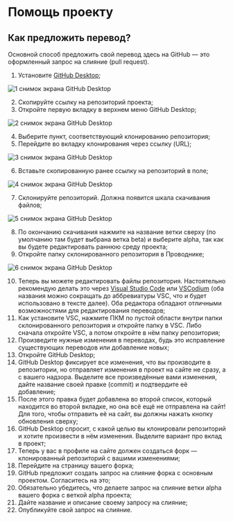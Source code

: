 # Помощь проекту

## Как предложить перевод?

Основной способ предложить свой перевод здесь на GitHub — это оформленный запрос на слияние (pull request).

1. Установите [GitHub Desktop](https://github.com/apps/desktop);

<img title="1 снимок экрана GitHub Desktop" src="https://github.com/RushanM/Minecraft-Mods-Russian-Translation/blob/alpha/%D0%90%D1%81%D1%81%D0%B5%D1%82%D1%8B/contributing_m1_s1.png?raw=true">

2. Скопируйте ссылку на репозиторий проекта;
3. Откройте первую вкладку в верхнем меню GitHub Desktop;

<img title="2 снимок экрана GitHub Desktop" src="https://github.com/RushanM/Minecraft-Mods-Russian-Translation/blob/alpha/%D0%90%D1%81%D1%81%D0%B5%D1%82%D1%8B/contributing_m1_s2.png?raw=true">

4. Выберите пункт, соответствующий клонированию репозитория;
5. Перейдите во вкладку клонирования через ссылку (URL);

<img title="3 снимок экрана GitHub Desktop" src="https://github.com/RushanM/Minecraft-Mods-Russian-Translation/blob/alpha/%D0%90%D1%81%D1%81%D0%B5%D1%82%D1%8B/contributing_m1_s3.png?raw=true">

6. Вставьте скопированную ранее ссылку на репозиторий в поле;

<img title="4 снимок экрана GitHub Desktop" src="https://github.com/RushanM/Minecraft-Mods-Russian-Translation/blob/alpha/%D0%90%D1%81%D1%81%D0%B5%D1%82%D1%8B/contributing_m1_s4.png?raw=true">

7. Склонируйте репозиторий. Должна появится шкала скачивания файлов;

<img title="5 снимок экрана GitHub Desktop" src="https://github.com/RushanM/Minecraft-Mods-Russian-Translation/blob/alpha/%D0%90%D1%81%D1%81%D0%B5%D1%82%D1%8B/contributing_m1_s5.png?raw=true">

8. По окончанию скачивания нажмите на название ветки сверху (по умолчанию там будет выбрана ветка beta) и выберите alpha, так как вы будете редактировать раннюю среду проекта;
9.  Откройте папку склонированного репозитория в Проводнике;

<img title="6 снимок экрана GitHub Desktop" src="https://github.com/RushanM/Minecraft-Mods-Russian-Translation/blob/alpha/%D0%90%D1%81%D1%81%D0%B5%D1%82%D1%8B/contributing_m1_s6.png?raw=true">

10. Теперь вы можете редактировать файлы репозитория. Настоятельно рекомендую делать это через [Visual Studio Code](https://github.com/microsoft/vscode) или [VSCodium](https://github.com/VSCodium/vscodium) (оба названия можно сокращать до аббревиатуры VSC, что и будет использовано в тексте далее). Оба редактора обладают отличными возможностями для редактирования переводов;
11. Как установите VSC, нажмите ПКМ по пустой области внутри папки склонированного репозитория и откройте папку в VSC. Либо сначала откройте VSC, а потом откройте в нём папку репозитория;
12. Произведите нужные изменения в переводах, будь это исправление существующих переводов или добавление новых;
13. Откройте GitHub Desktop;
14. GitHub Desktop фиксирует все изменения, что вы производите в репозитории, но отправляет изменения в проект на сайте не сразу, а с вашего надзора. Выделите все произведённые вами изменения, дайте название своей правке (commit) и подтвердите её добавление;
15. После этого правка будет добавлена во второй список, который находится во второй вкладке, но она всё ещё не отправлена на сайт! Для того, чтобы отправить её на сайт, вы должны нажать кнопку обновления сверху;
16. GitHub Desktop спросит, с какой целью вы клонировали репозиторий и хотите произвести в нём изменения. Выделите вариант про вклад в проект;
17.  Теперь у вас в профиле на сайте должен создаться форк — клонированный репозиторий с вашими изменениями;
18.  Перейдите на страницу вашего форка;
19. GitHub предложит создать запрос на слияние форка с основным проектом. Согласитесь на это;
20. Обязательно убедитесь, что делаете запрос на слияние ветки alpha вашего форка с веткой alpha проекта;
21. Дайте название и описание своему запросу на слияние;
22. Опубликуйте свой запрос на слияние.
